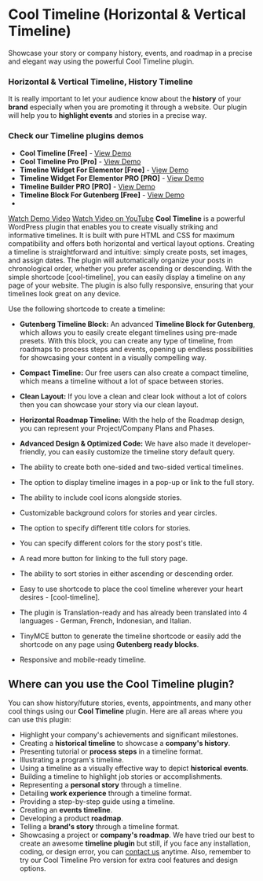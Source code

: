 # Cool Timeline (Horizontal & Vertical Timeline)
Showcase your story or company history, events, and roadmap in a precise and elegant way using the powerful Cool Timeline plugin.
### Horizontal & Vertical Timeline, History Timeline
It is really important to let your audience know about the **history** of your **brand** especially when you are promoting it through a website. Our plugin will help you to **highlight events** and stories in a precise way.
### Check our Timeline plugins demos
- **Cool Timeline [Free]** - [View Demo](https://cooltimeline.com/demo/cool-timeline-free/?utm_source=ctl_plugin&utm_medium=readme&utm_campaign=demo&utm_content=view_free_demo)
- **Cool Timeline Pro [Pro]** - [View Demo](https://cooltimeline.com/demo/cool-timeline-pro/?utm_source=ctl_plugin&utm_medium=readme&utm_campaign=demo&utm_content=view_pro_demo)
- **Timeline Widget For Elementor [Free]** - [View Demo](https://cooltimeline.com/demo/elementor-timeline/free/?utm_source=ctl_plugin&utm_medium=readme&utm_campaign=demo&utm_content=twea_free_demo)
- **Timeline Widget For Elementor PRO [PRO]** - [View Demo](https://cooltimeline.com/demo/elementor-timeline/?utm_source=ctl_plugin&utm_medium=readme&utm_campaign=demo&utm_content=twea_pro_demo)
- **Timeline Builder PRO [PRO]** - [View Demo](https://cooltimeline.com/demo/timeline-builder-pro/?utm_source=ctl_plugin&utm_medium=readme&utm_campaign=demo&utm_content=tbp_view_demo)
- **Timeline Block For Gutenberg [Free]** - [View Demo](https://cooltimeline.com/demo/gutenberg-timeline-block/?utm_source=ctl_plugin&utm_medium=readme&utm_campaign=demo&utm_content=tbg_demo)
- 
[Watch Demo Video](https://youtu.be/GElgo91RAmE)
[Watch Video on YouTube](https://www.youtube.com/watch?v=QkjCEnz2RoQ)
**Cool Timeline** is a powerful WordPress plugin that enables you to create visually striking and informative timelines. It is built with pure HTML and CSS for maximum compatibility and offers both horizontal and vertical layout options.
Creating a timeline is straightforward and intuitive: simply create posts, set images, and assign dates. The plugin will automatically organize your posts in chronological order, whether you prefer ascending or descending.
With the simple shortcode [cool-timeline], you can easily display a timeline on any page of your website. The plugin is also fully responsive, ensuring that your timelines look great on any device.

Use the following shortcode to create a timeline:
- **Gutenberg Timeline Block:** An advanced **Timeline Block for Gutenberg**, which allows you to easily create elegant timelines using pre-made presets. With this block, you can create any type of timeline, from roadmaps to process steps and events, opening up endless possibilities for showcasing your content in a visually compelling way.

- **Compact Timeline:** Our free users can also create a compact timeline, which means a timeline without a lot of space between stories.
- **Clean Layout:** If you love a clean and clear look without a lot of colors then you can showcase your story via our clean layout.
- **Horizontal Roadmap Timeline:** With the help of the Roadmap design, you can represent your Project/Company Plans and Phases.
- **Advanced Design & Optimized Code:** We have also made it developer-friendly, you can easily customize the timeline story default query.
- The ability to create both one-sided and two-sided vertical timelines.
- The option to display timeline images in a pop-up or link to the full story.
- The ability to include cool icons alongside stories.
- Customizable background colors for stories and year circles.
- The option to specify different title colors for stories.
- You can specify different colors for the story post's title.
- A read more button for linking to the full story page.
- The ability to sort stories in either ascending or descending order.
- Easy to use shortcode to place the cool timeline wherever your heart desires - [cool-timeline].
- The plugin is Translation-ready and has already been translated into 4 languages - German, French, Indonesian, and Italian.
- TinyMCE button to generate the timeline shortcode or easily add the shortcode on any page using **Gutenberg ready blocks**.
- Responsive and mobile-ready timeline.

## Where can you use the Cool Timeline plugin?
You can show history/future stories, events, appointments, and many other cool things using our **Cool Timeline** plugin. Here are all areas where you can use this plugin:
- Highlight your company's achievements and significant milestones.
- Creating a **historical timeline** to showcase a **company's history**.
- Presenting tutorial or **process steps** in a timeline format.
- Illustrating a program's timeline.
- Using a timeline as a visually effective way to depict **historical events**.
- Building a timeline to highlight job stories or accomplishments.
- Representing a **personal story** through a timeline.
- Detailing **work experience** through a timeline format.
- Providing a step-by-step guide using a timeline.
- Creating an **events timeline**.
- Developing a product **roadmap**.
- Telling a **brand's story** through a timeline format.
- Showcasing a project or **company's roadmap**.
We have tried our best to create an awesome **timeline plugin** but still, if you face any installation, coding, or design error, you can [contact us](mailto:contact@coolplugins.net) anytime. Also, remember to try our Cool Timeline Pro version for extra cool features and design options.



